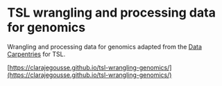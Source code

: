 # TSL wrangling and processing data for genomics

Wrangling and processing data for genomics adapted from the [Data Carpentries](https://datacarpentry.org/wrangling-genomics/) for TSL.

[https://clarajegousse.github.io/tsl-wrangling-genomics/](https://clarajegousse.github.io/tsl-wrangling-genomics/)
